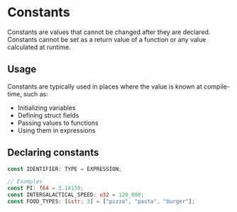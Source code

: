 # Constants

Constants are values that cannot be changed after they are declared.<br>
Constants cannot be set as a return value of a function or any value calculated at runtime.

## Usage

Constants are typically used in places where the value is known at compile-time, such as:

- Initializing variables
- Defining struct fields
- Passing values to functions
- Using them in expressions

## Declaring constants

```rs
const IDENTIFIER: TYPE = EXPRESSION;

// Examples
const PI: f64 = 3.14159;
const INTERGALACTICAL_SPEED: u32 = 120_000;
const FOOD_TYPES: [&str; 3] = ["pizza", "pasta", "burger"];
```
